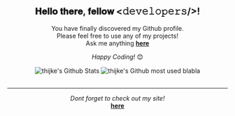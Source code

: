 <div align="center">
<h2> 𝐇𝐞𝐥𝐥𝐨 𝐭𝐡𝐞𝐫𝐞, 𝐟𝐞𝐥𝐥𝐨𝐰 <𝚍𝚎𝚟𝚎𝚕𝚘𝚙𝚎𝚛𝚜/>!</h2>
</div>

<div align="center" width="50">

</div>

<div align="center">

You have finally discovered my Github profile. <br>
Please feel free to use any of my projects!<br>
Ask me anything <a href="https://discord.com/invite/cEpDqadpKu"><b>here</b></a><br>

<i>Happy Coding!</i> 😊

</div>

<div align="center">

<img align="center" src="https://github-readme-stats.vercel.app/api?username=thijke&include_all_commits=true&count_private=true&show_icons=true&line_height=20&title_color=7A7ADB&icon_color=2234AE&text_color=D3D3D3&bg_color=0,000000,130F40" alt="thijke's Github Stats">
 <img align="center" src="https://github-readme-stats.vercel.app/api/top-langs/?username=Thijke&hide=TeX&layout=compact&theme=radical" alt="thijke's Github most used blabla">


</br>
</br>

---

<i>Dont forget to check out my site!</i><br>
<a href="https://thijke.nl"><b>here</b></a><br>

</div>
